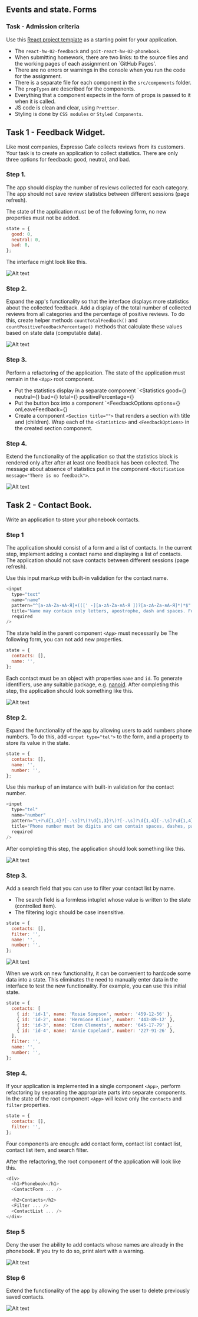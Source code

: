 ## Events and state. Forms

### Task - Admission criteria

Use this
[React project template](https://github.com/goitacademy/react-homework-template/blob/main/README.en.md)
as a starting point for your application.

- The `react-hw-02-feedback` and `goit-react-hw-02-phonebook`.
- When submitting homework, there are two links: to the source files and the
  working pages of each assignment on `GitHub Pages'.
- There are no errors or warnings in the console when you run the code for the
  assignment.
- There is a separate file for each component in the `src/components` folder.
- The `propTypes` are described for the components.
- Everything that a component expects in the form of props is passed to it when
  it is called.
- JS code is clean and clear, using `Prettier`.
- Styling is done by `CSS modules` or `Styled Components`.

## Task 1 - Feedback Widget.

Like most companies, Expresso Cafe collects reviews from its customers. Your
task is to create an application to collect statistics. There are only three
options for feedback: good, neutral, and bad.

### Step 1.

The app should display the number of reviews collected for each category. The
app should not save review statistics between different sessions (page refresh).

The state of the application must be of the following form, no new properties
must not be added.

```javascript
state = {
  good: 0,
  neutral: 0,
  bad: 0,
};
```

The interface might look like this.

![Alt text](image.png)

### Step 2.

Expand the app's functionality so that the interface displays more statistics
about the collected feedback. Add a display of the total number of collected
reviews from all categories and the percentage of positive reviews. To do this,
create helper methods `countTotalFeedback()` and
`countPositiveFeedbackPercentage()` methods that calculate these values based on
state data (computable data).

![Alt text](image-1.png)

### Step 3.

Perform a refactoring of the application. The state of the application must
remain in the `<App>` root component.

- Put the statistics display in a separate component `<Statistics good={}
  neutral={} bad={} total={} positivePercentage={}
- Put the button box into a component `<FeedbackOptions options={}
  onLeaveFeedback={}
- Create a component `<Section title="">` that renders a section with title and
  (children). Wrap each of the `<Statistics>` and `<FeedbackOptions>` in the
  created section component.

### Step 4.

Extend the functionality of the application so that the statistics block is
rendered only after after at least one feedback has been collected. The message
about absence of statistics put in the component
`<Notification message="There is no feedback">`.

![Alt text](image-2.png)

## Task 2 - Contact Book.

Write an application to store your phonebook contacts.

### Step 1

The application should consist of a form and a list of contacts. In the current
step, implement adding a contact name and displaying a list of contacts. The
application should not save contacts between different sessions (page refresh).

Use this input markup with built-in validation for the contact name.

```javascript
<input
  type="text"
  name="name"
  pattern="^[a-zA-Zа-яА-Я]+(([' -][a-zA-Zа-яА-Я ])?[a-zA-Zа-яА-Я]*)*$"
  title="Name may contain only letters, apostrophe, dash and spaces. For example Adrian, Jacob Mercer, Charles de Batz de Castelmore d'Artagnan."
  required
/>
```

The state held in the parent component `<App>` must necessarily be The following
form, you can not add new properties.

```javascript
state = {
  contacts: [],
  name: '',
};
```

Each contact must be an object with properties `name` and `id`. To generate
identifiers, use any suitable package, e.g.
[nanoid](https://www.npmjs.com/package/nanoid). After completing this step, the
application should look something like this.

![Alt text](image-3.png)

### Step 2.

Expand the functionality of the app by allowing users to add numbers phone
numbers. To do this, add `<input type="tel">` to the form, and a property to
store its value in the state.

```javascript
state = {
  contacts: [],
  name: '',
  number: '',
};
```

Use this markup of an instance with built-in validation for the contact number.

```javascript
<input
  type="tel"
  name="number"
  pattern="\+?\d{1,4}?[-.\s]?\(?\d{1,3}?\)?[-.\s]?\d{1,4}[-.\s]?\d{1,4}[-.\s]?\d{1,9}"
  title="Phone number must be digits and can contain spaces, dashes, parentheses and can start with +"
  required
/>
```

After completing this step, the application should look something like this.

![Alt text](image-4.png)

### Step 3.

Add a search field that you can use to filter your contact list by name.

- The search field is a formless intuplet whose value is written to the state
  (controlled item).
- The filtering logic should be case insensitive.

```javascript
state = {
  contacts: [],
  filter: '',
  name: '',
  number: '',
};
```

![Alt text](image-5.png)

When we work on new functionality, it can be convenient to hardcode some data
into a state. This eliminates the need to manually enter data in the interface
to test the new functionality. For example, you can use this initial state.

```javascript
state = {
  contacts: [
    { id: 'id-1', name: 'Rosie Simpson', number: '459-12-56' },
    { id: 'id-2', name: 'Hermione Kline', number: '443-89-12' },
    { id: 'id-3', name: 'Eden Clements', number: '645-17-79' },
    { id: 'id-4', name: 'Annie Copeland', number: '227-91-26' },
  ],
  filter: '',
  name: '',
  number: '',
};
```

### Step 4.

If your application is implemented in a single component `<App>`, perform
refactoring by separating the appropriate parts into separate components. In the
state of the root component `<App>` will leave only the `contacts` and `filter`
properties.

```javascript
state = {
  contacts: [],
  filter: '',
};
```

Four components are enough: add contact form, contact list contact list, contact
list item, and search filter.

After the refactoring, the root component of the application will look like
this.

```javascript
<div>
  <h1>Phonebook</h1>
  <ContactForm ... />

  <h2>Contacts</h2>
  <Filter ... />
  <ContactList ... />
</div>
```

### Step 5

Deny the user the ability to add contacts whose names are already in the
phonebook. If you try to do so, print alert with a warning.

![Alt text](image-6.png)

### Step 6

Extend the functionality of the app by allowing the user to delete previously
saved contacts.

![Alt text](image-7.png)
